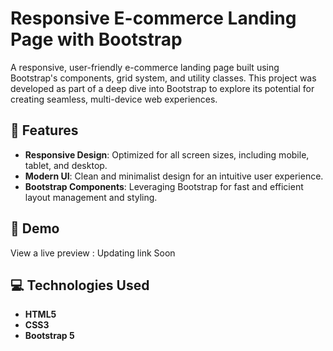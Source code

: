 # Responsive E-commerce Landing Page with Bootstrap
A responsive, user-friendly e-commerce landing page built using Bootstrap's components, grid system, and utility classes. This project was developed as part of a deep dive into Bootstrap to explore its potential for creating seamless, multi-device web experiences.

## 🌟 Features
- **Responsive Design**: Optimized for all screen sizes, including mobile, tablet, and desktop.
- **Modern UI**: Clean and minimalist design for an intuitive user experience.
- **Bootstrap Components**: Leveraging Bootstrap for fast and efficient layout management and styling.

## 🚀 Demo
View a live preview : Updating link Soon

## 💻 Technologies Used
- **HTML5**
- **CSS3**
- **Bootstrap 5**
